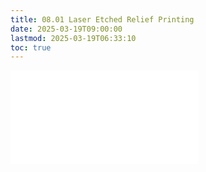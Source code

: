 ```yaml
---
title: 08.01 Laser Etched Relief Printing
date: 2025-03-19T09:00:00
lastmod: 2025-03-19T06:33:10
toc: true
---
```


![Link to included file content](../../../../printmaking/laser-etched-relief-printing.md)
